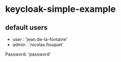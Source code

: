 # keycloak-simple-example

## default users

- user : 'jean.de-la-fontaine'
- admin : 'nicolas.fouquet'

Password: 'password'
